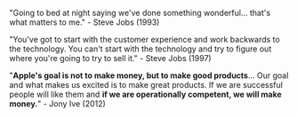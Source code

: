"Going to bed at night saying we've done something wonderful… that's what matters to me." - Steve Jobs (1993)

"You've got to start with the customer experience and work backwards to the technology. You can't start with the technology and try to figure out where you're going to try to sell it." - Steve Jobs (1997)

"**Apple's goal is not to make money, but to make good products**… Our goal and what makes us excited is to make great products. If we are successful people will like them and **if we are operationally competent, we will make money.**" - Jony Ive (2012)
